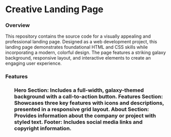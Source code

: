 <h1>Creative Landing Page</h1>
<h3>Overview</h3>
This repository contains the source code for a visually appealing and professional landing page. Designed as a web development project, this landing page demonstrates foundational HTML and CSS skills while incorporating a modern, colorful design. The page features a striking galaxy background, responsive layout, and interactive elements to create an engaging user experience.<br>

<h3>Features<h3/>
<ul>Hero Section: Includes a full-width, galaxy-themed background with a call-to-action button.
Features Section: Showcases three key features with icons and descriptions, presented in a responsive grid layout.
About Section: Provides information about the company or project with styled text.
Footer: Includes social media links and copyright information.
</ul>
